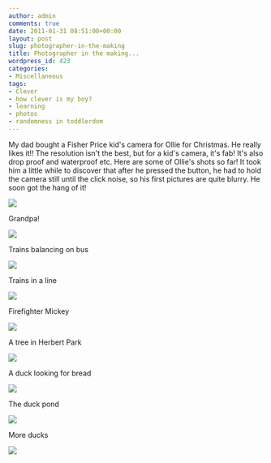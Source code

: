 ```yaml
---
author: admin
comments: true
date: 2011-01-31 08:51:00+00:00
layout: post
slug: photographer-in-the-making
title: Photographer in the making...
wordpress_id: 423
categories:
- Miscellaneous
tags:
- Clever
- how clever is my boy?
- learning
- photos
- randomness in toddlerdom
---
```


My dad bought a Fisher Price kid's camera for Ollie for Christmas.  He really likes it!!  The resolution isn't the best, but for a kid's camera, it's fab!  It's also drop proof and waterproof etc.  Here are some of Ollie's shots so far!  It took him a little while to discover that after he pressed the button, he had to hold the camera still until the click noise, so his first pictures are quite blurry.  He soon got the hang of it!  


  


[![](http://4.bp.blogspot.com/_C-ub7-hXVgE/TUZ20nidqHI/AAAAAAAAJKo/AmIKxXz04QA/s320/IMG_0016.JPG)](http://4.bp.blogspot.com/_C-ub7-hXVgE/TUZ20nidqHI/AAAAAAAAJKo/AmIKxXz04QA/s1600/IMG_0016.JPG)

Grandpa!

  


[![](http://2.bp.blogspot.com/_C-ub7-hXVgE/TUZ20_CPfpI/AAAAAAAAJKs/DrUY-rjqRfg/s320/IMG_0029.JPG)](http://2.bp.blogspot.com/_C-ub7-hXVgE/TUZ20_CPfpI/AAAAAAAAJKs/DrUY-rjqRfg/s1600/IMG_0029.JPG)

Trains balancing on bus

  


[![](http://4.bp.blogspot.com/_C-ub7-hXVgE/TUZ20JbKd_I/AAAAAAAAJKk/XNmrPl_sOTA/s320/IMG_0012.JPG)](http://4.bp.blogspot.com/_C-ub7-hXVgE/TUZ20JbKd_I/AAAAAAAAJKk/XNmrPl_sOTA/s1600/IMG_0012.JPG)

Trains in a line

[![](http://2.bp.blogspot.com/_C-ub7-hXVgE/TUZ29NbavsI/AAAAAAAAJK0/TeqyOH0RvQg/s320/IMG_0073.JPG)](http://2.bp.blogspot.com/_C-ub7-hXVgE/TUZ29NbavsI/AAAAAAAAJK0/TeqyOH0RvQg/s1600/IMG_0073.JPG)

Firefighter Mickey

  


[![](http://4.bp.blogspot.com/_C-ub7-hXVgE/TUZ2_smtAXI/AAAAAAAAJLE/VfMN_9AF_ik/s320/IMG_0085.JPG)](http://4.bp.blogspot.com/_C-ub7-hXVgE/TUZ2_smtAXI/AAAAAAAAJLE/VfMN_9AF_ik/s1600/IMG_0085.JPG)

A tree in Herbert Park

[![](http://3.bp.blogspot.com/_C-ub7-hXVgE/TUZ2-IvuZxI/AAAAAAAAJK8/6u5F4bl5pek/s320/IMG_0080.JPG)](http://3.bp.blogspot.com/_C-ub7-hXVgE/TUZ2-IvuZxI/AAAAAAAAJK8/6u5F4bl5pek/s1600/IMG_0080.JPG)

A duck looking for bread

[![](http://2.bp.blogspot.com/_C-ub7-hXVgE/TUZ2_MfJ9DI/AAAAAAAAJLA/zmECr13JJf0/s320/IMG_0082.JPG)](http://2.bp.blogspot.com/_C-ub7-hXVgE/TUZ2_MfJ9DI/AAAAAAAAJLA/zmECr13JJf0/s1600/IMG_0082.JPG)

The duck pond

[![](http://2.bp.blogspot.com/_C-ub7-hXVgE/TUZ29seBRcI/AAAAAAAAJK4/CfvBj8MUMdM/s320/IMG_0078.JPG)](http://2.bp.blogspot.com/_C-ub7-hXVgE/TUZ29seBRcI/AAAAAAAAJK4/CfvBj8MUMdM/s1600/IMG_0078.JPG)

More ducks

![](https://blogger.googleusercontent.com/tracker/251139911615938991-2892961372548715571?l=www.outmumbered.com)
